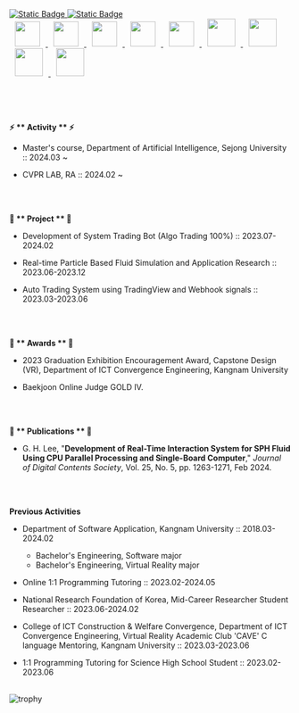 <a href="https://kin.naver.com/profile/index.naver?u=bEGnMQw3qk9HDeSiWoKBqCl5n47J8XH7kqEiABxy2Xw%3D">
    <img alt="Static Badge" src="https://img.shields.io/badge/NaverKIN-blue">

</a>

<a href="https://www.acmicpc.net/user/lsch6214">
    <img alt="Static Badge" src="https://img.shields.io/badge/acmicpc-yellowish">
</a>

<br>


<a href="https://upload.wikimedia.org/wikipedia/commons/1/18/C_Programming_Language.svg">
    <img src="https://upload.wikimedia.org/wikipedia/commons/1/18/C_Programming_Language.svg"
      style="height : 45px; margin-left : 10px; margin-right : 10px;"/>

</a>

<a href="https://upload.wikimedia.org/wikipedia/commons/1/18/ISO_C%2B%2B_Logo.svg">
    <img src="https://upload.wikimedia.org/wikipedia/commons/1/18/ISO_C%2B%2B_Logo.svg" 
      style="height : 45px; margin-left : 10px; margin-right : 10px;"/>

</a>

<a href="https://upload.wikimedia.org/wikipedia/commons/b/bd/Logo_C_sharp.svg">
    <img src="https://upload.wikimedia.org/wikipedia/commons/b/bd/Logo_C_sharp.svg" 
      style="height : 45px; margin-left : 10px; margin-right : 10px;"/>

</a>

<a href="https://upload.wikimedia.org/wikipedia/commons/c/c3/Python-logo-notext.svg">
    <img src="https://upload.wikimedia.org/wikipedia/commons/c/c3/Python-logo-notext.svg"
        style="height : 45px; margin-left : 10px; margin-right : 10px;"/>

</a>
  
<a href="https://upload.wikimedia.org/wikipedia/commons/e/e9/Opengl-logo.svg">
    <img src="https://upload.wikimedia.org/wikipedia/commons/e/e9/Opengl-logo.svg"
      style="height : 45px; margin-left : 10px; margin-right : 10px;"/>

</a>
  
<a href="https://github.com/TF-polygon/TF-polygon/assets/111733156/e46c204e-0915-4773-95b2-b486cebba51a">
    <img src="https://github.com/TF-polygon/TF-polygon/assets/111733156/e46c204e-0915-4773-95b2-b486cebba51a"
      style="height : 50px; margin-left : 10px; margin-right : 10px;"/>

</a>

<a href="https://github.com/TF-polygon/TF-polygon/assets/111733156/294f2030-a0c9-4ca0-be7d-f27ebce92ac8">
    <img src="https://github.com/TF-polygon/TF-polygon/assets/111733156/294f2030-a0c9-4ca0-be7d-f27ebce92ac8"
      style="height : 50px; margin-left : 10px; margin-right : 10px;"/>

</a>

<a href="https://github.com/TF-polygon/TF-polygon/assets/111733156/2fe43032-841f-493f-8a68-aaf3895c6213">
    <img src="https://github.com/TF-polygon/TF-polygon/assets/111733156/2fe43032-841f-493f-8a68-aaf3895c6213"
      style="height : 50px; margin-left : 10px; margin-right : 10px;"/>

</a>

<a href="https://github.com/TF-polygon/TF-polygon/assets/111733156/ae91d10b-0fb8-4830-872f-5d848e2dad62">
    <img src="https://github.com/TF-polygon/TF-polygon/assets/111733156/ae91d10b-0fb8-4830-872f-5d848e2dad62"
      style="height : 50px; margin-left : 10px; margin-right : 10px;"/>

</a>
<br> <br>

<br> <br>

<b>⚡ ** Activity ** ⚡</b>

- Master's course, Department of Artificial Intelligence, Sejong University :: 2024.03 ~

- CVPR LAB, RA :: 2024.02 ~ 

<br> <br>

<b>🔭 ** Project ** 🔭</b>

- Development of System Trading Bot (Algo Trading 100%) :: 2023.07-2024.02

- Real-time Particle Based Fluid Simulation and Application Research :: 2023.06-2023.12

- Auto Trading System using TradingView and Webhook signals :: 2023.03-2023.06

<br> <br>

<b> 🌱 ** Awards ** 🌱</b>

- 2023 Graduation Exhibition Encouragement Award, Capstone Design (VR), Department of ICT Convergence Engineering, Kangnam University

- Baekjoon Online Judge GOLD IV. <br>

<br> <br>

<b> 💬 ** Publications ** 💬 </b>

- G. H. Lee, "<b>Development of Real-Time Interaction System for SPH Fluid Using CPU Parallel Processing and Single-Board Computer</b>," <i>Journal of Digital Contents Society</i>, Vol. 25, No. 5, pp. 1263-1271, Feb 2024.


<br> <br>

<b>Previous Activities</b>

- Department of Software Application, Kangnam University :: 2018.03-2024.02
	- Bachelor's Engineering, Software major
	- Bachelor's Engineering, Virtual Reality major

- Online 1:1 Programming Tutoring  :: 2023.02-2024.05 <br>

- National Research Foundation of Korea, Mid-Career Researcher Student Researcher :: 2023.06-2024.02

- College of ICT Construction & Welfare Convergence, Department of ICT Convergence Engineering, Virtual Reality Academic Club 'CAVE' C language Mentoring, Kangnam University :: 2023.03-2023.06

- 1:1 Programming Tutoring for Science High School Student :: 2023.02-2023.06 <br><br>

![trophy](https://github-profile-trophy.vercel.app/?username=TF-Polygon&theme=flat&row=1)
<!--
![lsch6214's solved.ac stats](https://github-readme-solvedac.hyp3rflow.vercel.app/api/?handle=lsch6214)
[![lsch6214's GitHub stats](https://github-readme-stats.vercel.app/api?username=tf-polygon)](https://github.com/polygon/github-readme-stats)
[![Solved.ac Profile](http://mazassumnida.wtf/api/v2/generate_badge?boj=lsch6214)](https://solved.ac/lsch6214/)
-->

<!--
**TF-polygon/TF-polygon** is a ✨ _special_ ✨ repository because its `README.md` (this file) appears on your GitHub profile.

Here are some ideas to get you started:

- 🔭 I’m currently working on ...
- 🌱 I’m currently learning ...
- 👯 I’m looking to collaborate on ...
- 🤔 I’m looking for help with ...
- 💬 Ask me about ...
- 📫 How to reach me: ...
- 😄 Pronouns: ...
- ⚡ Fun fact: ...
-->
